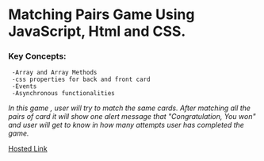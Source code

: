 # Matching Pairs Game Using JavaScript, Html and CSS.
### Key Concepts:
     -Array and Array Methods
     -css properties for back and front card
     -Events
     -Asynchronous functionalities

*In this game , user will try to match the same cards. After matching all the pairs of card it will show one alert message that "Congratulation, You won" and user will get to know in how many attempts user  has completed the game.*

[Hosted Link]()
